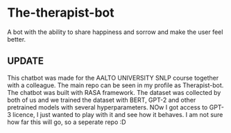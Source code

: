 # The-therapist-bot
A bot with the ability to share happiness and sorrow and make the user feel better.

## UPDATE
This chatbot was made for the AALTO UNIVERSITY SNLP course together with a colleague. The main repo can be seen in my profile as Therapist-bot.
The chatbot was built with RASA framework. The dataset was collected by both of us and we trained the dataset with BERT, GPT-2 and other pretrained models with
several hyperparameters. NOw I got access to GPT-3 licence, I just wanted to play with it and see how it behaves.
I am not sure how far this will go, so a seperate repo :D


